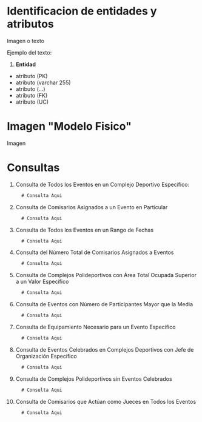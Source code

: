# Identificacion de entidades y atributos

Imagen o texto

Ejemplo del texto:

1. **Entidad**

- atributo (PK)
- atributo (varchar 255)
- atributo (...)
- atributo (FK)
- atributo (UC)

# Imagen "Modelo Fisico"

Imagen 

# Consultas


1. Consulta de Todos los Eventos en un Complejo Deportivo Específico:

    ```sql
      # Consulta Aqui
    ```

2. Consulta de Comisarios Asignados a un Evento en Particular

    ```sql
      # Consulta Aqui
    ```

3. Consulta de Todos los Eventos en un Rango de Fechas

    ```sql
      # Consulta Aqui
    ```

4. Consulta del Número Total de Comisarios Asignados a Eventos

    ```sql
      # Consulta Aqui
    ```

5. Consulta de Complejos Polideportivos con Área Total Ocupada Superior a un Valor Específico

    ```sql
      # Consulta Aqui
    ```

6. Consulta de Eventos con Número de Participantes Mayor que la Media

    ```sql
      # Consulta Aqui
    ```

7. Consulta de Equipamiento Necesario para un Evento Específico

    ```sql
      # Consulta Aqui
    ```

8. Consulta de Eventos Celebrados en Complejos Deportivos con Jefe de Organización Específico

    ```sql
      # Consulta Aqui
    ```

9. Consulta de Complejos Polideportivos sin Eventos Celebrados

    ```sql
      # Consulta Aqui
    ```

10. Consulta de Comisarios que Actúan como Jueces en Todos los Eventos

     ```sql
       # Consulta Aqui
     ```